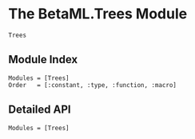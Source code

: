 # The BetaML.Trees Module

```@docs
Trees
```

## Module Index

```@index
Modules = [Trees]
Order   = [:constant, :type, :function, :macro]
```
## Detailed API

```@autodocs
Modules = [Trees]
```
